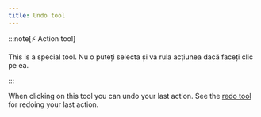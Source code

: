 ```yaml
---
title: Undo tool
---
```


:::note[⚡ Action tool]

This is a special tool.
Nu o puteți selecta și va rula acțiunea dacă faceți clic pe ea.

:::

When clicking on this tool you can undo your last action.
See the [redo tool](../redo) for redoing your last action.

